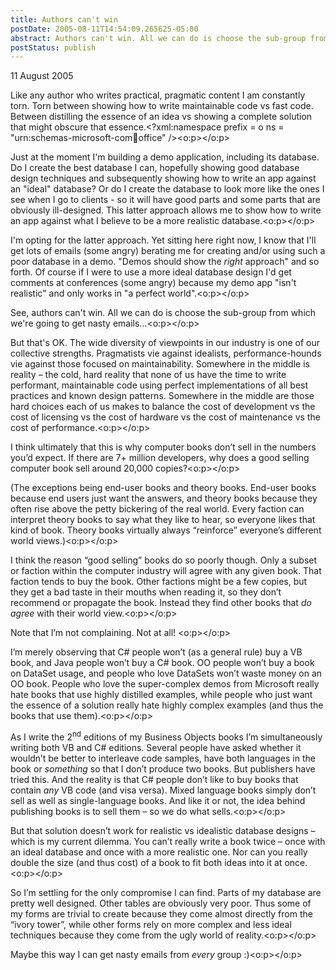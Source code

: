 ```yaml
---
title: Authors can't win
postDate: 2005-08-11T14:54:09.265625-05:00
abstract: Authors can't win. All we can do is choose the sub-group from which we're going to get nasty emails...
postStatus: publish
---
```

11 August 2005

Like any author who writes practical, pragmatic content I am constantly torn. Torn between showing how to write maintainable code vs fast code. Between distilling the essence of an idea vs showing a complete solution that might obscure that essence.<?xml:namespace prefix = o ns = "urn:schemas-microsoft-com:office:office" /><o:p></o:p>

Just at the moment I'm building a demo application, including its database. Do I create the best database I can, hopefully showing good database design techniques and subsequently showing how to write an app against an "ideal" database? Or do I create the database to look more like the ones I see when I go to clients - so it will have good parts and some parts that are obviously ill-designed. This latter approach allows me to show how to write an app against what I believe to be a more realistic database.<o:p></o:p>

I'm opting for the latter approach. Yet sitting here right now, I know that I'll get lots of emails (some angry) berating me for creating and/or using such a poor database in a demo. "Demos should show the *right* approach" and so forth. Of course if I were to use a more ideal database design I'd get comments at conferences (some angry) because my demo app "isn't realistic" and only works in "a perfect world".<o:p></o:p>

See, authors can't win. All we can do is choose the sub-group from which we're going to get nasty emails...<o:p></o:p>

But that's OK. The wide diversity of viewpoints in our industry is one of our collective strengths. Pragmatists vie against idealists, performance-hounds vie against those focused on maintainability. Somewhere in the middle is reality – the cold, hard reality that none of us have the time to write performant, maintainable code using perfect implementations of all best practices and known design patterns. Somewhere in the middle are those hard choices each of us makes to balance the cost of development vs the cost of licensing vs the cost of hardware vs the cost of maintenance vs the cost of performance.<o:p></o:p>

I think ultimately that this is why computer books don’t sell in the numbers you’d expect. If there are 7+ million developers, why does a good selling computer book sell around 20,000 copies?<o:p></o:p>

(The exceptions being end-user books and theory books. End-user books because end users just want the answers, and theory books because they often rise above the petty bickering of the real world. Every faction can interpret theory books to say what they like to hear, so everyone likes that kind of book. Theory books virtually always “reinforce” everyone’s different world views.)<o:p></o:p>

I think the reason “good selling” books do so poorly though. Only a subset or faction within the computer industry will agree with any given book. That faction tends to buy the book. Other factions might be a few copies, but they get a bad taste in their mouths when reading it, so they don’t recommend or propagate the book. Instead they find other books that *do agree* with their world view.<o:p></o:p>

Note that I’m not complaining. Not at all! <o:p></o:p>

I’m merely observing that C# people won’t (as a general rule) buy a VB book, and Java people won’t buy a C# book. OO people won’t buy a book on DataSet usage, and people who love DataSets won’t waste money on an OO book. People who love the super-complex demos from Microsoft really hate books that use highly distilled examples, while people who just want the essence of a solution really hate highly complex examples (and thus the books that use them).<o:p></o:p>

As I write the 2<sup>nd</sup> editions of my Business Objects books I’m simultaneously writing both VB and C# editions. Several people have asked whether it wouldn’t be better to interleave code samples, have both languages in the book or *something* so that I don’t produce two books. But publishers have tried this. And the reality is that C# people don’t like to buy books that contain *any* VB code (and visa versa). Mixed language books simply don’t sell as well as single-language books. And like it or not, the idea behind publishing books is to sell them – so we do what sells.<o:p></o:p>

But that solution doesn’t work for realistic vs idealistic database designs – which is my current dilemma. You can’t really write a book twice – once with an ideal database and once with a more realistic one. Nor can you really double the size (and thus cost) of a book to fit both ideas into it at once.<o:p></o:p>

So I’m settling for the only compromise I can find. Parts of my database are pretty well designed. Other tables are obviously very poor. Thus some of my forms are trivial to create because they come almost directly from the “ivory tower”, while other forms rely on more complex and less ideal techniques because they come from the ugly world of reality.<o:p></o:p>

Maybe this way I can get nasty emails from *every* group :)<o:p></o:p>
